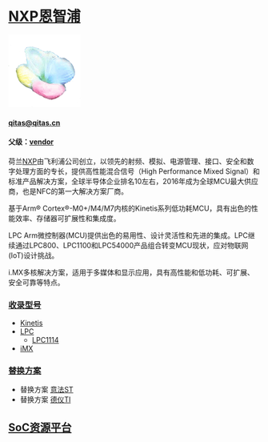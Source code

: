 ﻿# [NXP恩智浦](https://github.com/sochub/NXP)
[![sites](SoC/qitas.png)](http://www.qitas.cn)
####  qitas@qitas.cn
#### 父级：[vendor](https://github.com/sochub/vendor)

荷兰[NXP](https://www.nxp.com/)由飞利浦公司创立，以领先的射频、模拟、电源管理、接口、安全和数字处理方面的专长，提供高性能混合信号（High Performance Mixed Signal）和标准产品解决方案，全球半导体企业排名10左右，2016年成为全球MCU最大供应商，也是NFC的第一大解决方案厂商。

基于Arm® Cortex®-M0+/M4/M7内核的Kinetis系列低功耗MCU，具有出色的性能效率、存储器可扩展性和集成度。

LPC Arm微控制器(MCU)提供出色的易用性、设计灵活性和先进的集成。LPC继续通过LPC800、LPC1100和LPC54000产品组合转变MCU现状，应对物联网(IoT)设计挑战。

i.MX多核解决方案，适用于多媒体和显示应用，具有高性能和低功耗、可扩展、安全可靠等特点。

###  [收录型号](https://github.com/sochub/NXP)  

* [Kinetis](https://github.com/sochub/Kinetis)
* [LPC](https://github.com/sochub/LPC)
    * [LPC1114](https://github.com/sochub/LPC1114)
* [iMX](https://github.com/sochub/iMX)

### [替换方案](https://github.com/sochub/NXP)

* 替换方案 [意法ST](https://github.com/sochub/ST)
* 替换方案 [德仪TI](https://github.com/sochub/TI)

##  [SoC资源平台](http://www.qitas.cn)